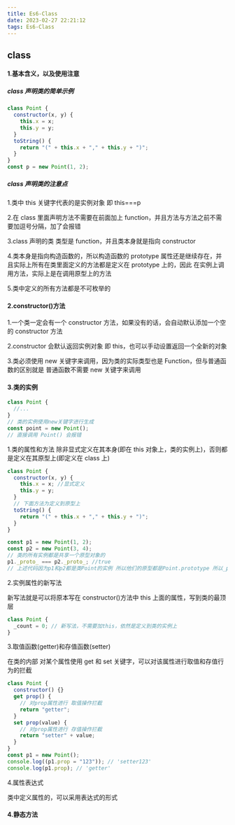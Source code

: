 ```yaml
---
title: Es6-Class
date: 2023-02-27 22:21:12
tags: Es6-Class
---
```


## class

#### 1.基本含义，以及使用注意

##### class 声明类的简单示例

```javascript
class Point {
  constructor(x, y) {
    this.x = x;
    this.y = y;
  }
  toString() {
    return "(" + this.x + "," + this.y + ")";
  }
}
const p = new Point(1, 2);
```

##### class 声明类的注意点

1.类中 this 关键字代表的是实例对象 即 this===p

2.在 class 里面声明方法不需要在前面加上 function，并且方法与方法之前不需要加逗号分隔，加了会报错

3.class 声明的类 类型是 function，并且类本身就是指向 constructor

4.类本身是指向构造函数的，所以构造函数的 prototype 属性还是继续存在，并且实际上所有在类里面定义的方法都是定义在 prototype 上的，因此 在实例上调用方法，实际上是在调用原型上的方法

5.类中定义的所有方法都是不可枚举的

#### 2.constructor()方法

1.一个类一定会有一个 constructor 方法，如果没有的话，会自动默认添加一个空的 constructor 方法

2.constructor 会默认返回实例对象 即 this，也可以手动设置返回一个全新的对象

3.类必须使用 new 关键字来调用，因为类的实际类型也是 Function，但与普通函数的区别就是 普通函数不需要 new 关键字来调用

#### 3.类的实例

```javascript
class Point {
  //...
}
// 类的实例使用new关键字进行生成
const point = new Point();
// 直接调用 Point() 会报错
```

1.类的属性和方法 除非显式定义在其本身(即在 this 对象上，类的实例上)，否则都是定义在其原型上(即定义在 class 上)

```javascript
class Point {
  constructor(x, y) {
    this.x = x; //显式定义
    this.y = y;
  }
  // 下面方法为定义到原型上
  toString() {
    return "(" + this.x + "," + this.y + ")";
  }
}

const p1 = new Point(1, 2);
const p2 = new Point(3, 4);
// 类的所有实例都是共享一个原型对象的
p1._proto_ === p2._proto_; //true
// 上述代码因为p1和p2都是类Point的实例 所以他们的原型都是Point.prototype 所以_proto_属性是相等的
```

2.实例属性的新写法

新写法就是可以将原本写在 constructor()方法中 this 上面的属性，写到类的最顶层

```javascript
class Point {
  _count = 0; // 新写法，不需要加this，依然是定义到类的实例上
}
```

3.取值函数(getter)和存值函数(setter)

在类的内部 对某个属性使用 get 和 set 关键字，可以对该属性进行取值和存值行为的拦截

```javascript
class Point {
  constructor() {}
  get prop() {
    // 对prop属性进行 取值操作拦截
    return "getter";
  }
  set prop(value) {
    // 对prop属性进行 存值操作拦截
    return "setter" + value;
  }
}
const p1 = new Point();
console.log((p1.prop = "123")); // 'setter123'
console.log(p1.prop); // 'getter'
```

4.属性表达式

类中定义属性的，可以采用表达式的形式

#### 4.静态方法
